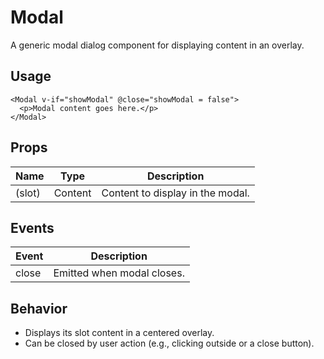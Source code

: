 # Modal

A generic modal dialog component for displaying content in an overlay.

## Usage

```vue
<Modal v-if="showModal" @close="showModal = false">
  <p>Modal content goes here.</p>
</Modal>
```

## Props

| Name    | Type    | Description                       |
|---------|---------|-----------------------------------|
| (slot)  | Content | Content to display in the modal.  |

## Events

| Event | Description                |
|-------|----------------------------|
| close | Emitted when modal closes. |

## Behavior

- Displays its slot content in a centered overlay.
- Can be closed by user action (e.g., clicking outside or a close button).
